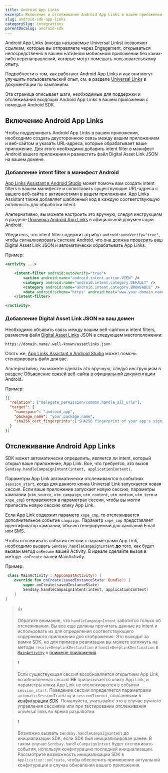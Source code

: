 ```yaml
---
title: Android App Links
excerpt: Включение и отслеживание Android App Links в вашем приложении с помощью Android SDK
slug: android-sdk-app-links
categorySlug: integrations
parentDocSlug: android-sdk
---
```



Android App Links (иногда называемые Universal Links) позволяют ссылкам, которые вы отправляете через Engagement, открываться непосредственно в вашем нативном мобильном приложении без каких-либо перенаправлений, которые могут помешать пользовательскому опыту.

Подробности о том, как работают Android App Links и как они могут улучшить пользовательский опыт, см. в разделе [Universal Links](https://documentation.bloomreach.com/engagement/docs/universal-link) в документации по кампаниям.

Эта страница описывает шаги, необходимые для поддержки и отслеживания входящих Android App Links в вашем приложении с помощью Android SDK.

## Включение Android App Links

Чтобы поддерживать Android App Links в вашем приложении, необходимо создать двустороннюю связь между вашим приложением и веб-сайтом и указать URL-адреса, которые обрабатывает ваше приложение. Для этого необходимо добавить intent filter в манифест Android вашего приложения и разместить файл Digital Asset Link JSON на вашем домене.

### Добавление intent filter в манифест Android

[App Links Assistant в Android Studio](https://developer.android.com/studio/write/app-link-indexing.html#intent) может помочь вам создать intent filters в вашем манифесте и сопоставить существующие URL-адреса с вашего веб-сайта с активностями в вашем приложении. App Links Assistant также добавляет шаблонный код в каждую соответствующую активность для обработки intent.

Альтернативно, вы можете настроить это вручную, следуя инструкциям в разделе [Проверка Android App Links](https://developer.android.com/training/app-links/verify-android-applinks) в официальной документации Android.

Убедитесь, что intent filter содержит атрибут `android:autoVerify="true"`, чтобы сигнализировать системе Android, что она должна проверить ваш Digital Asset Link JSON и автоматически обрабатывать App Links.

Пример:

```xml
<activity ...>

    <intent-filter android:autoVerify="true">
        <action android:name="android.intent.action.VIEW" />
        <category android:name="android.intent.category.DEFAULT" />
        <category android:name="android.intent.category.BROWSABLE" />
        <data android:scheme="https" android:host="www.your-domain.name" />
    </intent-filter>

</activity>
```

### Добавление Digital Asset Link JSON на ваш домен

Необходимо объявить связь между вашим веб-сайтом и intent filters, разместив файл [Digital Asset Links](https://developers.google.com/digital-asset-links/v1/getting-started) JSON в следующем местоположении:

```
https://domain.name/.well-known/assetlinks.json
```

Опять же, [App Links Assistant в Android Studio](https://developer.android.com/studio/write/app-link-indexing.html#associatesite) может помочь сгенерировать файл для вас.

Альтернативно, вы можете сделать это вручную, следуя инструкциям в разделе [Объявление связей веб-сайта](https://developer.android.com/training/app-links/verify-android-applinks#web-assoc) в официальной документации Android.

Пример:

```json
[{
  "relation": ["delegate_permission/common.handle_all_urls"],
  "target": {
    "namespace": "android_app",
    "package_name": "your.package.name",
    "sha256_cert_fingerprints":["SHA256 fingerprint of your app's signing certificate"]
  }
}]
```

## Отслеживание Android App Links

SDK может автоматически определить, является ли intent, который открыл ваше приложение, App Link. Все, что требуется, это вызов `Sendsay.handleCampaignIntent(intent, applicationContext)`.

Параметры App Link автоматически отслеживаются в событиях `session_start`, когда для данного клика Universal Link запускается новая сессия. Если ваше приложение запускает новую сессию, параметры кампании (`utm_source`, `utm_campaign`, `utm_content`, `utm_medium`, `utm_term` и `xnpe_cmp`) отправляются в параметрах сессии, чтобы вы могли приписать новую сессию клику App Link.

Если App Link содержит параметр `xnpe_cmp`, то отслеживается дополнительное событие `campaign`. Параметр `xnpe_cmp` представляет идентификатор кампании, обычно генерируемый для кампаний Email или SMS.

Чтобы отслеживать события сессии с параметрами App Link, необходимо вызвать `Sendsay.handleCampaignIntent` **до** того, как будет вызван метод `onResume` вашей Activity. В идеале сделайте вызов в методе `.onCreate` вашей MainActivity.

Пример:

```kotlin
 class MainActivity : AppCompatActivity() {
    override fun onCreate(savedInstanceState: Bundle?) {
        super.onCreate(savedInstanceState)
        Sendsay.handleCampaignIntent(intent, applicationContext)
    }
}
```

> 👍
>
> Обратите внимание, что `handleCampaignIntent` заботится только об отслеживании. Вы все еще должны прочитать данные из intent и использовать их для определения соответствующего содержимого приложения для отображения. Это выходит за рамки SDK, но для примера реализации вы можете взглянуть на методы `resolveDeeplinkDestination` и `handleDeeplinkDestination` в [`MainActivity`](https://github.com/exponea/exponea-android-sdk/blob/main/app/src/main/java/com/exponea/example/view/MainActivity.kt) в [примере приложения](https://documentation.bloomreach.com/engagement/docs/android-sdk-example-app).

> ❗️
>
> Если существующая сессия возобновляется открытием App Link, возобновленная сессия **НЕ** приписывается клику App Link, и параметры клика App Link не отслеживаются в событии `session_start`. Поведение сессии определяется параметрами `automaticSessionTracking` и `sessionTimeout`, описанными в [конфигурации SDK](https://documentation.bloomreach.com/engagement/docs/android-sdk-configuration). Пожалуйста, учитывайте это в случае ручного управления сессиями или при тестировании отслеживания universal links во время разработки.

> ❗️
>
> Возможно вызвать `Sendsay.handleCampaignIntent` до инициализации SDK, если SDK был инициализирован ранее. В таком случае `Sendsay.handleCampaignIntent` будет отслеживать события, используя конфигурацию последней инициализации. Рассмотрите возможность инициализации SDK в `Application::onCreate`, чтобы обеспечить применение актуальной конфигурации в случае обновления вашего приложения.

